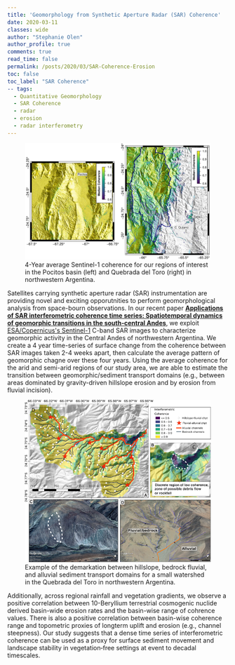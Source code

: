 ```yaml
---
title: 'Geomorphology from Synthetic Aperture Radar (SAR) Coherence'
date: 2020-03-11
classes: wide
author: "Stephanie Olen"
author_profile: true
comments: true
read_time: false
permalink: /posts/2020/03/SAR-Coherence-Erosion
toc: false
toc_label: "SAR Coherence"
-- tags:
  - Quantitative Geomorphology
  - SAR Coherence
  - radar
  - erosion
  - radar interferometry
---
```

<figure>
    <a href="https://github.com/UP-RS-ESP/up-rs-esp.github.io/raw/master/_posts/images/NWArg_Pocitos_QdT_median_coherence.jpg"><img src="https://github.com/UP-RS-ESP/up-rs-esp.github.io/raw/master/_posts/images/NWArg_Pocitos_QdT_median_coherence.jpg"></a>
    <figcaption>4-Year average Sentinel-1 coherence for our regions of interest in the Pocitos basin (left) and Quebrada del Toro (right) in northwestern Argentina.</figcaption>
</figure>

Satellites carrying synthetic aperture radar (SAR) instrumentation are providing novel and exciting opporutnities to perform geomorphological analysis from space-bourn observations. In our recent paper [**Applications of SAR interferometric coherence time series: Spatiotemporal dynamics of geomorphic transitions in the south‐central Andes**](https://agupubs.onlinelibrary.wiley.com/doi/abs/10.1029/2019JF005141), we exploit [ESA/Copernicus's Sentinel-1](https://sentinel.esa.int/web/sentinel/missions/sentinel-1) C-band SAR images to characterize geomorphic activity in the Central Andes of northwestern Argentina. We create a 4 year time-series of surface change from the coherence between SAR images taken 2-4 weeks apart, then calculate the average pattern of geomorphic chagne over these four years. Using the average coherence for the arid and semi-arid regions of our study area, we are able to estimate the transition between geomorphic/sediment transport domains (e.g., between areas dominated by gravity-driven hillslope erosion and by erosion from fluvial incision).

<figure>
    <a href="https://github.com/UP-RS-ESP/up-rs-esp.github.io/raw/master/_posts/images/figure_7_example_basin.png"><img src="https://github.com/UP-RS-ESP/up-rs-esp.github.io/raw/master/_posts/images/figure_7_example_basin.png"></a>
    <figcaption>Example of the demarkation between hillslope, bedrock fluvial, and alluvial sediment transport domains for a small watershed in the Quebrada del Toro in northwestern Argentina. </figcaption>
</figure>

Additionally, across regional rainfall and vegetation gradients, we observe a positive correlation between 10-Beryllium terrestrial cosmogenic nuclide derived basin-wide erosion rates and the basin-wise range of cohrence values. There is also a positive correlation between basin-wise coherence range and topometric proxies of longterm uplift and erosion (e.g., channel steepness). Our study suggests that a dense time series of interferometric coherence can be used as a proxy for surface sediment movement and landscape stability in vegetation‐free settings at event to decadal timescales.

